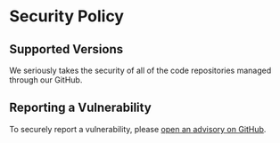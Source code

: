 # Security Policy

## Supported Versions

We seriously takes  the security of all of the code repositories managed through our GitHub.

## Reporting a Vulnerability

To securely report a vulnerability, please [open an advisory on GitHub](https://github.com/benyboy84/GitHubAction_Sentinel/security/advisories/new).
